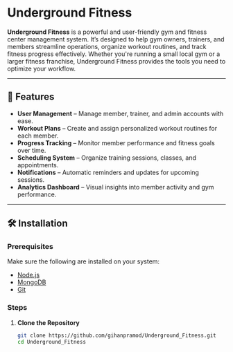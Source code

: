 # Underground Fitness

**Underground Fitness** is a powerful and user-friendly gym and fitness center management system. It’s designed to help gym owners, trainers, and members streamline operations, organize workout routines, and track fitness progress effectively. Whether you're running a small local gym or a larger fitness franchise, Underground Fitness provides the tools you need to optimize your workflow.

---

## 🚀 Features

- **User Management** – Manage member, trainer, and admin accounts with ease.
- **Workout Plans** – Create and assign personalized workout routines for each member.
- **Progress Tracking** – Monitor member performance and fitness goals over time.
- **Scheduling System** – Organize training sessions, classes, and appointments.
- **Notifications** – Automatic reminders and updates for upcoming sessions.
- **Analytics Dashboard** – Visual insights into member activity and gym performance.

---

## 🛠️ Installation

### Prerequisites

Make sure the following are installed on your system:

- [Node.js](https://nodejs.org/)
- [MongoDB](https://www.mongodb.com/)
- [Git](https://git-scm.com/)

### Steps

1. **Clone the Repository**

   ```bash
   git clone https://github.com/gihanpramod/Underground_Fitness.git
   cd Underground_Fitness
